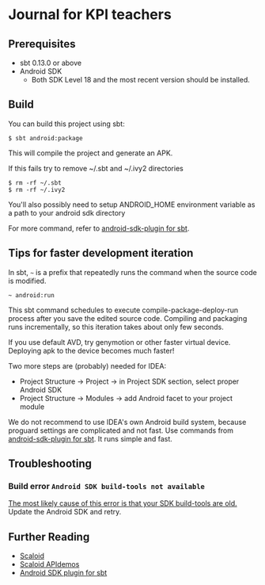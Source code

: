# Journal for KPI teachers

Prerequisites
-------------
* sbt 0.13.0 or above
* Android SDK
  - Both SDK Level 18 and the most recent version should be installed.

Build
-----
You can build this project using sbt:

    $ sbt android:package

This will compile the project and generate an APK.

If this fails try to remove ~/.sbt and ~/.ivy2 directories

    $ rm -rf ~/.sbt
    $ rm -rf ~/.ivy2

You'll also possibly need to setup ANDROID_HOME environment variable as a path to your android sdk directory

For more command, refer to [android-sdk-plugin for sbt](https://github.com/pfn/android-sdk-plugin).

Tips for faster development iteration
-------------------------------------
In sbt, `~` is a prefix that repeatedly runs the command when the source code is modified.

    ~ android:run

This sbt command schedules to execute compile-package-deploy-run process after you save the edited source code.
Compiling and packaging runs incrementally, so this iteration takes about only few seconds.

If you use default AVD, try genymotion or other faster virtual device. Deploying apk to the device becomes much faster!

Two more steps are (probably) needed for IDEA:

 * Project Structure -> Project -> in Project SDK section, select proper Android SDK
 * Project Structure -> Modules -> add Android facet to your project module

We do not recommend to use IDEA's own Android build system, because proguard settings are complicated and not fast.
Use commands from [android-sdk-plugin for sbt](https://github.com/pfn/android-sdk-plugin).
It runs simple and fast.

Troubleshooting
---------------

### Build error `Android SDK build-tools not available`
[The most likely cause of this error is that your SDK build-tools are old.](https://github.com/pfn/android-sdk-plugin/issues/13) Update the Android SDK and retry.

Further Reading
---------------
- [Scaloid](https://github.com/pocorall/scaloid)
- [Scaloid APIdemos](https://github.com/pocorall/scaloid-apidemos)
- [Android SDK plugin for sbt](https://github.com/pfn/android-sdk-plugin)

